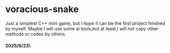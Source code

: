 # voracious-snake
Just a simplest C++ mini game, but I hope it can be the first project finished by myself. Maybe I will use some ai tools,but at least,I will not copy other methods or codes by others.



#### 2025/6/23\

